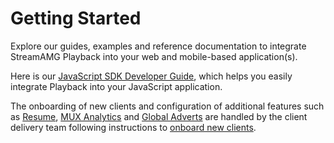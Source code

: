 # Getting Started

Explore our guides, examples and reference documentation to integrate StreamAMG Playback into your web and mobile-based 
application(s).

Here is our [JavaScript SDK Developer Guide](./SDK/Javascript.md), which helps you easily integrate Playback into your 
JavaScript application.

The onboarding of new clients and configuration of additional features such as [Resume](https://streamuk.atlassian.net/wiki/spaces/PRD/pages/3669196819/Resume),
[MUX Analytics](https://streamuk.atlassian.net/wiki/spaces/PRD/pages/3669786630/Mux+analytics+release) and [Global Adverts](https://streamuk.atlassian.net/wiki/spaces/DEV/pages/3659104276/Playback+Client+Configuration) are handled 
by the client delivery team following instructions to [onboard new clients](./Client-Onboarding.md).


